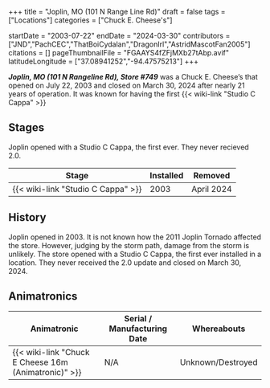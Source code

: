 +++
title = "Joplin, MO (101 N Range Line Rd)"
draft = false
tags = ["Locations"]
categories = ["Chuck E. Cheese's"]


startDate = "2003-07-22"
endDate = "2024-03-30"
contributors = ["JND","PachCEC","ThatBoiCydalan","DragonIrl","AstridMascotFan2005"]
citations = []
pageThumbnailFile = "FGAAYS4fZFjMXb27tAbp.avif"
latitudeLongitude = ["37.08941252","-94.47575213"]
+++

***Joplin, MO (101 N Rangeline Rd), Store #749*** was a Chuck E. Cheese’s that opened on July 22, 2003 and closed on March 30, 2024 after nearly 21 years of operation. It was known for having the first {{< wiki-link "Studio C Cappa" >}}

## Stages

Joplin opened with a Studio C Cappa, the first ever. They never recieved 2.0.

| Stage                                    | Installed | Removed    |
|------------------------------------------|-----------|------------|
| {{< wiki-link "Studio C Cappa" >}} | 2003      | April 2024 |

## History

Joplin opened in 2003. It is not known how the 2011 Joplin Tornado affected the store. However, judging by the storm path, damage from the storm is unlikely. The store opened with a Studio C Cappa, the first ever installed in a location. They never received the 2.0 update and closed on March 30, 2024.

## Animatronics

| Animatronic                                                | **Serial / Manufacturing Date** | Whereabouts       |
|------------------------------------------------------------|---------------------------------|-------------------|
| {{< wiki-link "Chuck E Cheese 16m (Animatronic)" >}} | N/A                             | Unknown/Destroyed |